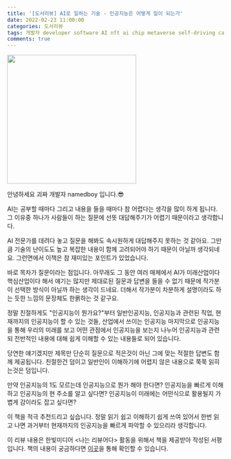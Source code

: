 ```yaml
---
title: '[도서리뷰] AI로 일하는 기술 - 인공지능은 어떻게 일이 되는가'
date: 2022-02-23 11:00:00
categories: 도서리뷰
tags: 개발자 developer software AI nft ai chip metaverse self-driving car 장동인 한빛미디어 인간지능 인공지능 메타버스
comments: true
---
```


<img src='https://firebasestorage.googleapis.com/v0/b/github-blog-39e5f.appspot.com/o/AI.jpg?alt=media&token=3d771207-24f3-4ce6-8660-d01dbbfe769a' width='300px'/>

안녕하세요 괴짜 개발자 namedboy 입니다.😎

AI는 공부할 때마다 그리고 내용을 들을 때마다 참 어렵다는 생각을 많이 하게 됩니다.
그 이유중 하나가 사람들이 하는 질문에 선뜻 대답해주기가 어렵기 때문이라고 생각합니다.

AI 전문가를 데려다 놓고 질문을 해봐도 속시원하게 대답해주지 못하는 것 같아요.
그만큼 기술의 난이도도 높고 복잡한 내용이 함께 고려되어야 하기 때문이 아닐까 생각되네요.
그런면에서 이책은 참 재미있는 포인트가 있었습니다.

바로 목차가 질문이라는 점입니다. 아무래도 그 동안 여러 매체에서 AI가 미래산업이다 핵심산업이다 해서 얘기는 많지만 제대로된 질문과 답변을 들을 수 없기 때문에 작가분이 선택한 방식이 아닐까 하는 생각이 드네요.
더해서 작가분이 차분하게 설명이라도 하는 듯한 느낌의 문장체도 한몱하는 것 같구요.

정말 친절하게도 "인공지능이 뭔가요?"부터 일반인공지능, 인공지능과 관련된 직업, 현재까지의 인공지능이 할 수 있는 것들, 산업에서 쓰이는 인공지능 마지막으로 인공지능을 통해 우리의 미래를 보고 어떤 관점에서 인공지능을 보는지 나누어 인공지능과 관련되 전반적인 내용에 대해 쉽게 이해할 수 있는 내용들로 되어 있습니다.

당연한 얘기겠지만 제목만 단순히 질문으로 적은것이 아닌 그에 맞는 적절한 답변도 함께 제공됩니다.
친절한건 덤이고 일반인이 이해하기에 어렵지 않은 내용으로 쭉쭉 읽히는것은 덤입니다.

만약 인공지능의 1도 모르는데 인공지능으로 뭔가 해야 한다면?
인공지능을 빠르게 이해하고 인공지능의 현 주소를 알고 싶다면?
인공지능이 미래에는 어떤식으로 활용될지 가볍게 감이라도 잡고 싶다면?

이 책을 적극 추천드리고 싶습니다.
정말 읽기 쉽고 이해하기 쉽게 쓰여 있어서 한번 읽고 나면 과거부터 현재까지의 인공지능을 빠르게 파악할 수 있으리라 생각합니다.

이 리뷰 내용은 한빛미디어 &lt;나는 리뷰어다&gt; 활동을 위해서 책을 제공받아 작성된 서평입니다.
책의 내용이 궁금하다면 [이곳](https://www.hanbit.co.kr/store/books/look.php?p_code=B6700696024)을 통해 확인할 수 있습니다.